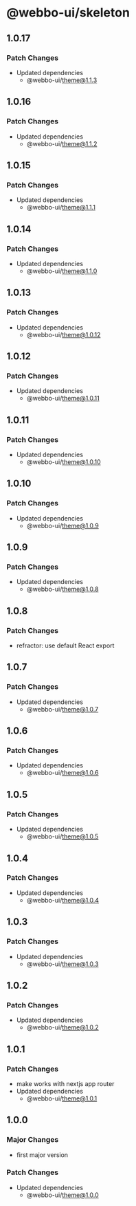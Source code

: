 # @webbo-ui/skeleton

## 1.0.17

### Patch Changes

- Updated dependencies
  - @webbo-ui/theme@1.1.3

## 1.0.16

### Patch Changes

- Updated dependencies
  - @webbo-ui/theme@1.1.2

## 1.0.15

### Patch Changes

- Updated dependencies
  - @webbo-ui/theme@1.1.1

## 1.0.14

### Patch Changes

- Updated dependencies
  - @webbo-ui/theme@1.1.0

## 1.0.13

### Patch Changes

- Updated dependencies
  - @webbo-ui/theme@1.0.12

## 1.0.12

### Patch Changes

- Updated dependencies
  - @webbo-ui/theme@1.0.11

## 1.0.11

### Patch Changes

- Updated dependencies
  - @webbo-ui/theme@1.0.10

## 1.0.10

### Patch Changes

- Updated dependencies
  - @webbo-ui/theme@1.0.9

## 1.0.9

### Patch Changes

- Updated dependencies
  - @webbo-ui/theme@1.0.8

## 1.0.8

### Patch Changes

- refractor: use default React export

## 1.0.7

### Patch Changes

- Updated dependencies
  - @webbo-ui/theme@1.0.7

## 1.0.6

### Patch Changes

- Updated dependencies
  - @webbo-ui/theme@1.0.6

## 1.0.5

### Patch Changes

- Updated dependencies
  - @webbo-ui/theme@1.0.5

## 1.0.4

### Patch Changes

- Updated dependencies
  - @webbo-ui/theme@1.0.4

## 1.0.3

### Patch Changes

- Updated dependencies
  - @webbo-ui/theme@1.0.3

## 1.0.2

### Patch Changes

- Updated dependencies
  - @webbo-ui/theme@1.0.2

## 1.0.1

### Patch Changes

- make works with nextjs app router
- Updated dependencies
  - @webbo-ui/theme@1.0.1

## 1.0.0

### Major Changes

- first major version

### Patch Changes

- Updated dependencies
  - @webbo-ui/theme@1.0.0

